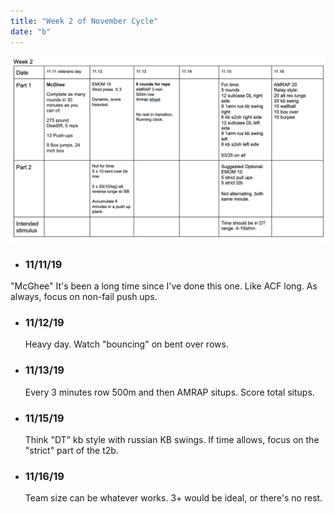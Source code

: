 ```yaml
---
title: "Week 2 of November Cycle"
date: "b"
---
```

![workouts](./week2.jpg)
*  ### 11/11/19
"McGhee" 
It's been a long time since I've done this one.  Like ACF long. As always, focus on non-fail push ups.
* ### 11/12/19
    Heavy day. Watch "bouncing" on bent over rows. 
* ### 11/13/19
    Every 3 minutes row 500m and then AMRAP situps.  Score total situps.
* ### 11/15/19
    Think "DT" kb style with russian KB swings.  If time allows, focus on the "strict" part of the t2b. 
* ### 11/16/19
    Team size can be whatever works.  3+ would be ideal, or there's no rest. 
